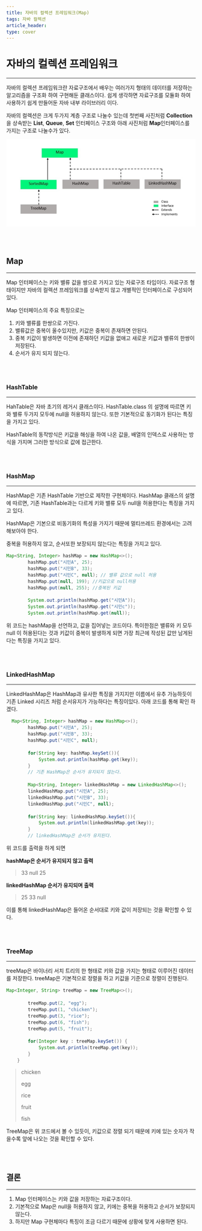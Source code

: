 ```yaml
---
title: 자바의 컬렉션 프레임워크(Map)
tags: 자바 컬렉션
article_header:
type: cover
---
```

# 자바의 컬렉션 프레임워크

---

자바의 컬렉션 프레임워크란 자료구조에서 배우는 여러가지 형태의 데이터를 저장하는 알고리즘을 구조화 하여 구현해둔 클래스이다. 쉽게 생각하면
자료구조를 모듈화 하여 사용하기 쉽게 만들어둔 자바 내부 라이브러리 이다.

자바의 컬렉션은 크게 두가지 계층 구조로 나눌수 있는데 첫번째 사진처럼 **Collection** 을 상속받는 **List**, **Queue**,
**Set** 인터페이스 구조와 아래 사진처럼 **Map**인터페이스를 가지는 구조로 나눌수가 있다.


![](https://raw.githubusercontent.com/jickDo/picture/master/Java/Collections/collections(map).png)

<br><br>

## Map

---

Map 인터페이스는 키와 밸류 값을 쌍으로 가지고 있는 자료구조 타입이다. 자료구조 형태이지만 자바의 컬렉션 프레임워크를 상속받지 않고
개별적인 인터페이스로 구성되어있다.

Map 인터페이스의 주요 특징으로는
1. 키와 밸류를 한쌍으로 가진다.
2. 밸류값은 중복이 올수있지만, 키값은 중복이 존재하면 안된다.
3. 중복 키값이 발생하면 이전에 존재하던 키값을 없애고 새로운 키값과 밸류의 한쌍이 저장된다.
4. 순서가 유지 되지 않는다.


<br><br>

### HashTable

---

HahTable은 자바 초기의 레거시 클래스이다. HashTable.class 의 설명에 따르면 키와 밸류 두가지 모두에 null을 허용하지 않는다.
또한 기본적으로 동기화가 된다는 특징을 가지고 있다.

HashTable의 동작방식은 키값을 해싱을 하여 나온 값을, 배열의 인덱스로 사용하는 방식을 가지며 그러한 방식으로 값에 접근한다.

<br><br>

### HashMap

---

HashMap은 기존 HashTable 기반으로 제작한 구현체이다. HashMap 클래스의 설명에 따르면, 기존 HashTable과는 다르게
키와 밸류 모두 null을 허용한다는 특징을 가지고 있다.

HashMap은 기본으로 비동기화의 특성을 가지기 때문에 멀티쓰레드 환경에서는 고려해보아야 한다.

중복을 허용하지 않고, 순서또한 보장되지 않는다는 특징을 가지고 있다.


````java
Map<String, Integer> hashMap = new HashMap<>();
        hashMap.put("시민A", 25);
        hashMap.put("시민B", 33);
        hashMap.put("시민C", null); // 밸류 값으로 null 허용
        hashMap.put(null, 199); //키값으로 null허용
        hashMap.put(null, 255); //중복된 키값

        System.out.println(hashMap.get("시민A"));
        System.out.println(hashMap.get("시민c"));
        System.out.println(hashMap.get(null));
````

위 코드는 hashMap을 선언하고, 값을 집어넣는 코드이다. 특이한점은 밸류와 키 모두 null 이 허용된다는 것과
키값이 중복이 발생하게 되면 가장 최근에 작성된 값만 남게된다는 특징을 가지고 있다.

<br><br>

### LinkedHashMap

---

LinkedHashMap은 HashMap과 유사한 특징을 가지지만 이름에서 유추 가능하듯이 기존 Linked 시리즈 처럼 순서유지가 가능하다는 특징이있다.
아래 코드를 통해 확인 하겠다.

````java
  Map<String, Integer> hashMap = new HashMap<>();
        hashMap.put("시민A", 25);
        hashMap.put("시민B", 33);
        hashMap.put("시민C", null);

        for(String key: hashMap.keySet()){
            System.out.println(hashMap.get(key));
        }
        // 기존 HashMap은 순서가 유지되지 않는다.

        Map<String, Integer> linkedHashMap = new LinkedHashMap<>();
        linkedHashMap.put("시민A", 25);
        linkedHashMap.put("시민B", 33);
        linkedHashMap.put("시민C", null);

        for(String key: linkedHashMap.keySet()){
            System.out.println(linkedHashMap.get(key));
        }
        // linkedHashMap은 순서가 유지된다.
````

위 코드를 출력을 하게 되면

**hashMap은 순서가 유지되지 않고 출력**

>33
null
25

**linkedHashMap 순서가 유지되며 출력**

>25
33
null

이를 통해 linkedHashMap은 들어온 순서대로 키와 값이 저장되는 것을 확인할 수 있다.

<br><br>

### TreeMap

---

treeMap은 바이너리 서치 트리의 한 형태로 키와 값을 가지는 형태로 이루어진 데이터를 저장한다.
treeMap은 기본적으로 정렬을 하고 키값을 기준으로 정렬이 진행된다.

````java
Map<Integer, String> treeMap = new TreeMap<>();

        treeMap.put(2, "egg");
        treeMap.put(1, "chicken");
        treeMap.put(3, "rice");
        treeMap.put(6, "fish");
        treeMap.put(5, "fruit");

        for(Integer key : treeMap.keySet()) {
            System.out.println(treeMap.get(key));
        }
    }
````

>chicken
>
>egg
>
>rice
>
>fruit
>
>fish


TreeMap은 위 코드에서 볼 수 있듯이, 키값으로 정렬 되기 때문에 키에 있는 숫자가 작을수록 앞에 나오는 것을 확인할 수 있다.

<br><br>

## 결론

---

1. Map 인터페이스는 키와 값을 저장하는 자료구조이다.
2. 기본적으로 Map은 null을 허용하지 않고, 키에는 중복을 허용하고 순서가 보장되지 않는다.
3. 하지만 Map 구현체마다 특징이 조금 다르기 때문에 상황에 맞게 사용하면 된다.


